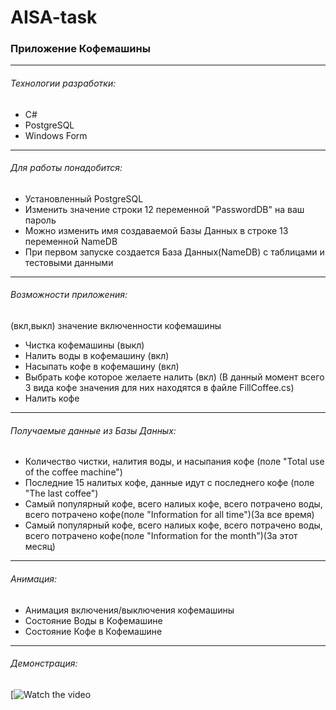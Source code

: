 # AISA-task

### Приложение Кофемашины ###
------------------------------------------------------
###### Технологии разработки: ######
* C#
* PostgreSQL
* Windows Form
------------------------------------------------------
###### Для работы понадобится: ######
* Установленный PostgreSQL
* Изменить значение строки 12 переменной "PasswordDB" на ваш пароль
* Можно изменить имя создаваемой Базы Данных в строке 13 переменной NameDB
* При первом запуске создается База Данных(NameDB) с таблицами и тестовыми данными
------------------------------------------------------
###### Возможности приложения: ######
(вкл,выкл) значение включенности кофемашины
* Чистка кофемашины (выкл)
* Налить воды в кофемашину (вкл)
* Насыпать кофе в кофемашину (вкл)
* Выбрать кофе которое желаете налить (вкл) (В данный момент всего 3 вида кофе значения для них находятся в файле FillCoffee.cs)
* Налить кофе
------------------------------------------------------
###### Получаемые данные из Базы Данных: ######
* Количество чистки, налития воды, и насыпания кофе (поле "Total use of the coffee machine")
* Последние 15 налитых кофе, данные идут с последнего кофе (поле "The last coffee")
* Самый популярный кофе, всего налиых кофе, всего потрачено воды, всего потрачено кофе(поле "Information for all time")(За все время)
* Самый популярный кофе, всего налиых кофе, всего потрачено воды, всего потрачено кофе(поле "Information for the month")(За этот месяц)
------------------------------------------------------
###### Анимация: ######
* Анимация включения/выключения кофемашины
* Состояние Воды в Кофемашине
* Состояние Кофе в Кофемашине
------------------------------------------------------
###### Демонстрация: ######
[![Watch the video](https://drive.google.com/file/d/1c_1UMQQWzZnkroyxZjGWwskaLy1tQZpu/view?usp=sharing)
